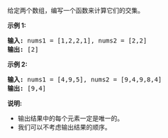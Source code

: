 <html>
 <body>
  <p>
   给定两个数组，编写一个函数来计算它们的交集。
  </p>
  <p>
   <strong>
    示例 1:
   </strong>
  </p>
  <pre><strong>输入: </strong>nums1 = [1,2,2,1], nums2 = [2,2]
<strong>输出: </strong>[2]
</pre>
  <p>
   <strong>
    示例 2:
   </strong>
  </p>
  <pre><strong>输入: </strong>nums1 = [4,9,5], nums2 = [9,4,9,8,4]
<strong>输出: </strong>[9,4]</pre>
  <p>
   <strong>
    说明:
   </strong>
  </p>
  <ul>
   <li>
    输出结果中的每个元素一定是唯一的。
   </li>
   <li>
    我们可以不考虑输出结果的顺序。
   </li>
  </ul>
 </body>
</html>